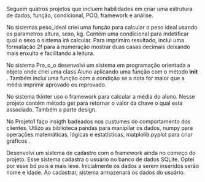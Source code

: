 Seguem quatros projetos que incluem habilidades em criar uma estrutura de dados, função, condicional, POO, framework e análise.

No sistemas peso_ideal  criei uma função para calcular o peso ideal usando os parametros altura, sexo, kg.
Contém uma condicional para indetificar qual o sexo o sistema irá calcular. 
Para imprimiro resultado, inclui uma formatação 2f para a numeração mostrar duas casas decimais deixando mais enxulto e facilitando a leitura.

No sistema Pro_o_o desenvolvi um sistema em programação orientada a objeto onde  criei uma class Aluno aplicando uma  função com o método __init__ . 
Também inclui uma função com a condição se a nota for maior que a média imprimir aprovado ou reprovado.

No sistema tkinter uso o framework para calcular a média do aluno. 
Nesse projeto contém método get para retornar o valor da chave o qual esta associado. Também a parte design.

No Projeto1 faço insigth badeados nos custumes do comportamento dos clientes. 
Utlizo as biblioteca pandas para manipilar os dados, numpy para operações matemáticas, lógicas e estatísticas, matplolib.pyplot para criar gráficos .

Desenvolvi um sistema de cadastro  com o framework ainda no começo do projeto. Esse sistema cadastra o usuário no banco de dados SQLite. Optei por esse bd pois é mais leve. Inicialmente os dados a serem inseridos serão nome e idade. Ao cadastrar, sistema armazenará os dados do usuário.
